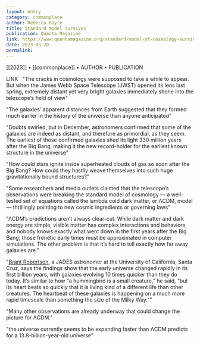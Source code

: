 ```yaml
---
layout: entry
category: commonplace
author: Rebecca Boyle
title: Standard Model Survives
publication: Quanta Magazine
link: https://www.quantamagazine.org/standard-model-of-cosmology-survives-jwsts-surprising-finds-20230120/
date: 2023-03-20
permalink:
---
```


[[2023]] • [[commonplace]] • AUTHOR • PUBLICATION

LINK
 
"The cracks in cosmology were supposed to take a while to appear. But when the James Webb Space Telescope (JWST) opened its lens last spring, extremely distant yet very bright galaxies immediately shone into the telescope’s field of view"

"The galaxies’ apparent distances from Earth suggested that they formed much earlier in the history of the universe than anyone anticipated"

"Doubts swirled, but in December, astronomers confirmed that some of the galaxies are indeed as distant, and therefore as primordial, as they seem. The earliest of those confirmed galaxies shed its light 330 million years after the Big Bang, making it the new record-holder for the earliest known structure in the universe"

"How could stars ignite inside superheated clouds of gas so soon after the Big Bang? How could they hastily weave themselves into such huge gravitationally bound structures?"

"Some researchers and media outlets claimed that the telescope’s observations were breaking the standard model of cosmology — a well-tested set of equations called the lambda cold dark matter, or ΛCDM, model — thrillingly pointing to new cosmic ingredients or governing laws"

"ΛCDM’s predictions aren’t always clear-cut. While dark matter and dark energy are simple, visible matter has complex interactions and behaviors, and nobody knows exactly what went down in the first years after the Big Bang; those frenetic early times must be approximated in computer simulations. The other problem is that it’s hard to tell exactly how far away galaxies are."

"[Brant Robertson](https://www.astro.ucsc.edu/faculty/index.php?uid=brant), a JADES astronomer at the University of California, Santa Cruz, says the findings show that the early universe changed rapidly in its first billion years, with galaxies evolving 10 times quicker than they do today. It’s similar to how “a hummingbird is a small creature,” he said, “but its heart beats so quickly that it is living kind of a different life than other creatures. The heartbeat of these galaxies is happening on a much more rapid timescale than something the size of the Milky Way.”"

"Many other observations are already underway that could change the picture for ΛCDM."

"the universe currently seems to be expanding faster than ΛCDM predicts for a 13.8-billion-year-old universe"
